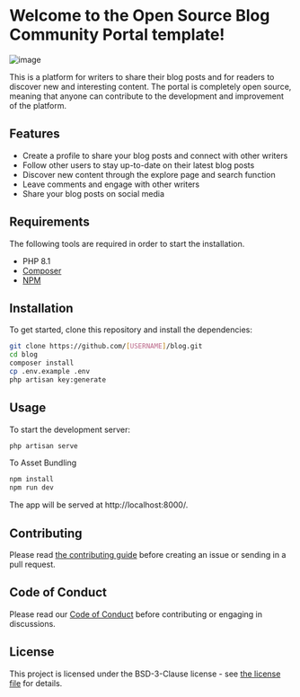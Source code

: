 # Welcome to the Open Source Blog Community Portal template!
![image](https://user-images.githubusercontent.com/84431594/210421046-955c4670-9da3-4af4-99e3-b4ad198ae2cc.png)

This is a platform for writers to share their blog posts and for readers to discover new and interesting content. The portal is completely open source, meaning that anyone can contribute to the development and improvement of the platform.
## Features

- Create a profile to share your blog posts and connect with other writers
- Follow other users to stay up-to-date on their latest blog posts
- Discover new content through the explore page and search function
- Leave comments and engage with other writers
- Share your blog posts on social media
## Requirements

The following tools are required in order to start the installation.

- PHP 8.1
- [Composer](https://getcomposer.org/download/)
- [NPM](https://docs.npmjs.com/downloading-and-installing-node-js-and-npm)

## Installation

To get started, clone this repository and install the dependencies:

```bash
git clone https://github.com/[USERNAME]/blog.git
cd blog
composer install
cp .env.example .env
php artisan key:generate
```

## Usage

To start the development server:

```bash
php artisan serve 
```
To Asset Bundling
```bash
npm install
npm run dev
```

The app will be served at http://localhost:8000/.
## Contributing

Please read [the contributing guide](CONTRIBUTING.md) before creating an issue or sending in a pull request.
## Code of Conduct

Please read our [Code of Conduct](CODE_OF_CONDUCT.md) before contributing or engaging in discussions.
## License

This project is licensed under the BSD-3-Clause license  - see [the license file](LICENSE.md) for details.
